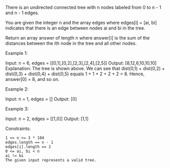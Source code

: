 There is an undirected connected tree with n nodes labeled from 0 to n - 1 and n - 1 edges.

You are given the integer n and the array edges where edges[i] = [ai, bi] indicates that there is an edge between nodes ai and bi in the tree.

Return an array answer of length n where answer[i] is the sum of the distances between the ith node in the tree and all other nodes.

Example 1:

Input: n = 6, edges = [[0,1],[0,2],[2,3],[2,4],[2,5]]
Output: [8,12,6,10,10,10]
Explanation: The tree is shown above.
We can see that dist(0,1) + dist(0,2) + dist(0,3) + dist(0,4) + dist(0,5)
equals 1 + 1 + 2 + 2 + 2 = 8.
Hence, answer[0] = 8, and so on.

Example 2:

Input: n = 1, edges = []
Output: [0]

Example 3:

Input: n = 2, edges = [[1,0]]
Output: [1,1]

Constraints:

    1 <= n <= 3 * 104
    edges.length == n - 1
    edges[i].length == 2
    0 <= ai, bi < n
    ai != bi
    The given input represents a valid tree.
